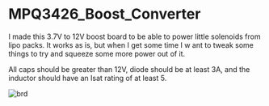 # MPQ3426_Boost_Converter

I made this 3.7V to 12V boost board to be able to power little solenoids from lipo packs.  It works as is, but when I get some time I w
ant to tweak some things to try and squeeze some more power out of it.

All caps should be greater than 12V, diode should be at least 3A, and the inductor should have an Isat rating of at least 5.

![brd](https://user-images.githubusercontent.com/11184076/183797719-36af2aca-8b13-4256-8774-84970ef9b136.png)

